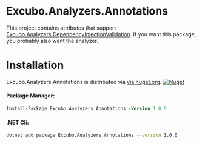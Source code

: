 # Excubo.Analyzers.Annotations

This project contains attributes that support [Excubo.Analyzers.DependencyInjectionValidation](https://github.com/excubo-ag/Analyzers.DependencyInjectionValidation). If you want this package, you probably also want the analyzer.

# Installation

Excubo.Analyzers.Annotations is distributed via [via nuget.org](https://www.nuget.org/packages/Excubo.Analyzers.Annotations/).
[![Nuget](https://img.shields.io/nuget/v/Excubo.Analyzers.Annotations)](https://www.nuget.org/packages/Excubo.Analyzers.Annotations/)

#### Package Manager:
```ps
Install-Package Excubo.Analyzers.Annotations -Version 1.0.0
```

#### .NET Cli:
```cmd
dotnet add package Excubo.Analyzers.Annotations --version 1.0.0
```
